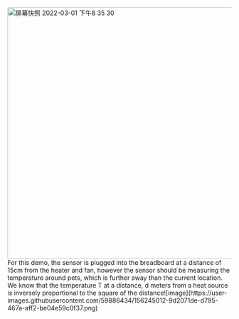 <img width="565" alt="屏幕快照 2022-03-01 下午8 35 30" src="https://user-images.githubusercontent.com/59886434/156244806-793f3242-ef7e-407e-9bea-aa15d875cd4e.png">
For this demo, the sensor is plugged into the breadboard at a distance of 15cm from the heater and fan, however the sensor should be measuring the temperature around pets, which is further away than the current location. We know that the temperature T at a distance, d meters from a heat source is inversely proportional to the square of the distance![image](https://user-images.githubusercontent.com/59886434/156245012-9d2071de-d795-467a-aff2-be04e59c0f37.png)
